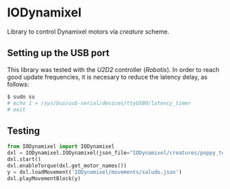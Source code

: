 # IODynamixel

Library to control Dynamixel motors vía *creature* scheme.

## Setting up the USB port

This library was tested with the *U2D2* controller (*Robotis*). In order to reach good update frequencies, it is necesary to reduce the latency delay, as follows:

``` bash
$ sudo su
# echo 1 > /sys/bus/usb-serial/devices/ttyUSB0/latency_timer
# exit
```

## Testing

``` python
from IODynamixel import IODynamixel
dxl = IODynamixel.IODynamixel(json_file="IODynamixel/creatures/poppy_torso.json", freq=40)
dxl.start()
dxl.enableTorque(dxl.get_motor_names())
y = dxl.loadMovement('IODynamixel/movements/saludo.json')
dxl.playMovementBlock(y)
```
